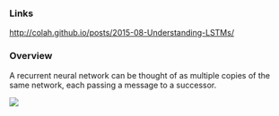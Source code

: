 ### Links
http://colah.github.io/posts/2015-08-Understanding-LSTMs/

### Overview
A recurrent neural network can be thought of as multiple copies of the same network, each passing a message to a successor. 

![](http://colah.github.io/posts/2015-08-Understanding-LSTMs/img/RNN-unrolled.png)

